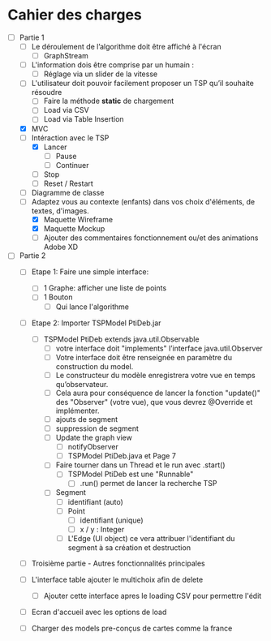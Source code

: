 # Cahier des charges

- [ ] Partie 1
  - [ ] Le déroulement de l’algorithme doit être affiché à l'écran
    - [ ] GraphStream
  - [ ] L'information dois être comprise par un humain :
    - [ ] Réglage via un slider de la vitesse
  - [ ] L'utilisateur doit pouvoir facilement proposer un TSP qu’il souhaite résoudre
    - [ ] Faire la méthode **static** de chargement
    - [ ] Load via CSV
    - [ ] Load via Table Insertion
  - [x] MVC
  - [ ] Intéraction avec le TSP
    - [x] Lancer
      - [ ] Pause
      - [ ] Continuer
    - [ ] Stop
    - [ ] Reset / Restart
  - [ ] Diagramme de classe
  - [ ] Adaptez vous au contexte (enfants) dans vos choix d'éléments, de textes, d'images.
    - [x] Maquette Wireframe
    - [x] Maquette Mockup
    - [ ] Ajouter des commentaires fonctionnement ou/et des animations Adobe XD

- [ ] Partie 2
  - [ ] Etape 1: Faire une simple interface:
    - [ ] 1 Graphe: afficher une liste de points
    - [ ] 1 Bouton
      - [ ] Qui lance l'algorithme
  - [ ] Etape 2: Importer TSPModel PtiDeb.jar
    - [ ] TSPModel PtiDeb extends java.util.Observable
      - [ ] votre interface doit "implements" l’interface java.util.Observer
      - [ ] Votre interface doit être renseignée en paramètre du construction du model.
      - [ ] Le constructeur du modèle enregistrera votre vue en temps qu’observateur.
      - [ ]  Cela aura pour conséquence de lancer la fonction "update()" des "Observer" (votre vue), que vous devrez @Override et implémenter.
        - [ ] ajouts de segment
        - [ ] suppression de segment
        - [ ] Update the graph view
          - [ ] notifyObserver
          - [ ] TSPModel PtiDeb.java et Page 7
      - [ ] Faire tourner dans un Thread et le run avec .start()
        - [ ] TSPModel PtiDeb est une "Runnable"
          - [ ] .run() permet de lancer la recherche TSP
      - [ ] Segment
        - [ ] identifiant (auto)
        - [ ] Point
          - [ ] identifiant (unique)
          - [ ] x / y : Integer
        - [ ] L'Edge (UI object) ce vera attribuer l'identifiant du segment à sa création et destruction
  - [ ] Troisième partie - Autres fonctionnalités principales



  - [ ] L'interface table ajouter le multichoix afin de delete
    - [ ] Ajouter cette interface apres le loading CSV pour permettre l'édit
  - [ ] Ecran d'accueil avec les options de load
  - [ ] Charger des models pre-conçus de cartes comme la france
